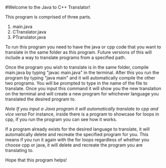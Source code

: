 #Welcome to the Java to C++ Translator!

This program is comprised of three parts.
1. main.java
2. CTranslator.java
3. PTranslator.java

To run this program you need to have the java or cpp code that you want to translate
in the same folder as this program.
Future versions of this will include a way to translate programs from a specified path.

Once the program you wish to translate is in the same folder,
compile main.java by typing "javac main.java" in the terminal.
After this you run the program by typing "java main"
and it will automatically compile the other two programs.
You will be prompted to type in the name of the file to translate.
Once you input this command it will show you the new translation on the terminal
and will create a new program for whichever language you translated the desired program to.

*Note If you input a Java program it will automatically translate to cpp and vice versa*
For instance, inside there is a program to showcase for loops in cpp, if you run the program you can see how it works.

If a program already exists for the desired language to translate,
it will automatically delete and recreate the specified program for you.
This means if you run it again with the for loops regardless of whether you choose cpp or java,
it will delete and recreate the program you are translating to.

Hope that this program helps!
